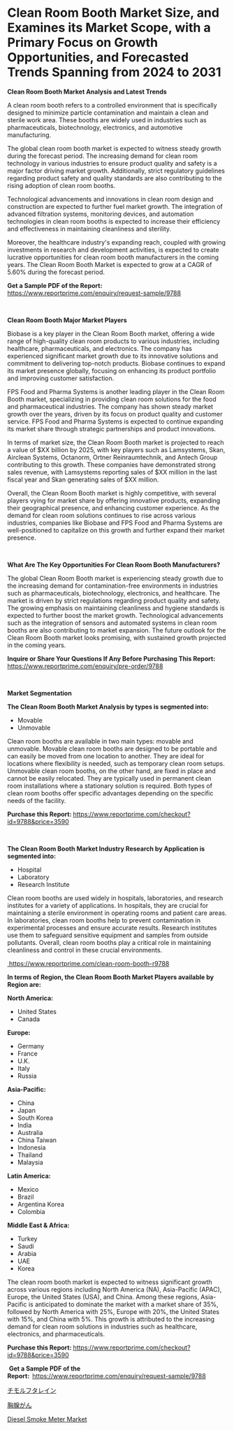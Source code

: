 <p><h1>Clean Room Booth Market Size, and Examines its Market Scope, with a Primary Focus on Growth Opportunities, and Forecasted Trends Spanning from 2024 to 2031</h1></p><p><strong>Clean Room Booth Market Analysis and Latest Trends</strong></p>
<p><p>A clean room booth refers to a controlled environment that is specifically designed to minimize particle contamination and maintain a clean and sterile work area. These booths are widely used in industries such as pharmaceuticals, biotechnology, electronics, and automotive manufacturing.</p><p>The global clean room booth market is expected to witness steady growth during the forecast period. The increasing demand for clean room technology in various industries to ensure product quality and safety is a major factor driving market growth. Additionally, strict regulatory guidelines regarding product safety and quality standards are also contributing to the rising adoption of clean room booths.</p><p>Technological advancements and innovations in clean room design and construction are expected to further fuel market growth. The integration of advanced filtration systems, monitoring devices, and automation technologies in clean room booths is expected to increase their efficiency and effectiveness in maintaining cleanliness and sterility.</p><p>Moreover, the healthcare industry's expanding reach, coupled with growing investments in research and development activities, is expected to create lucrative opportunities for clean room booth manufacturers in the coming years. The Clean Room Booth Market is expected to grow at a CAGR of 5.60% during the forecast period.</p></p>
<p><strong>Get a Sample PDF of the Report:&nbsp;</strong> <a href="https://www.reportprime.com/enquiry/request-sample/9788">https://www.reportprime.com/enquiry/request-sample/9788</a></p>
<p>&nbsp;</p>
<p><strong>Clean Room Booth Major Market Players</strong></p>
<p><p>Biobase is a key player in the Clean Room Booth market, offering a wide range of high-quality clean room products to various industries, including healthcare, pharmaceuticals, and electronics. The company has experienced significant market growth due to its innovative solutions and commitment to delivering top-notch products. Biobase continues to expand its market presence globally, focusing on enhancing its product portfolio and improving customer satisfaction.</p><p>FPS Food and Pharma Systems is another leading player in the Clean Room Booth market, specializing in providing clean room solutions for the food and pharmaceutical industries. The company has shown steady market growth over the years, driven by its focus on product quality and customer service. FPS Food and Pharma Systems is expected to continue expanding its market share through strategic partnerships and product innovations.</p><p>In terms of market size, the Clean Room Booth market is projected to reach a value of $XX billion by 2025, with key players such as Lamsystems, Skan, Airclean Systems, Octanorm, Ortner Reinraumtechnik, and Antech Group contributing to this growth. These companies have demonstrated strong sales revenue, with Lamsystems reporting sales of $XX million in the last fiscal year and Skan generating sales of $XX million.</p><p>Overall, the Clean Room Booth market is highly competitive, with several players vying for market share by offering innovative products, expanding their geographical presence, and enhancing customer experience. As the demand for clean room solutions continues to rise across various industries, companies like Biobase and FPS Food and Pharma Systems are well-positioned to capitalize on this growth and further expand their market presence.</p></p>
<p>&nbsp;</p>
<p><strong>What Are The Key Opportunities For Clean Room Booth Manufacturers?</strong></p>
<p><p>The global Clean Room Booth market is experiencing steady growth due to the increasing demand for contamination-free environments in industries such as pharmaceuticals, biotechnology, electronics, and healthcare. The market is driven by strict regulations regarding product quality and safety. The growing emphasis on maintaining cleanliness and hygiene standards is expected to further boost the market growth. Technological advancements such as the integration of sensors and automated systems in clean room booths are also contributing to market expansion. The future outlook for the Clean Room Booth market looks promising, with sustained growth projected in the coming years.</p></p>
<p><strong>Inquire or Share Your Questions If Any Before Purchasing This Report:</strong> <a href="https://www.reportprime.com/enquiry/pre-order/9788">https://www.reportprime.com/enquiry/pre-order/9788</a></p>
<p>&nbsp;</p>
<p><strong>Market Segmentation</strong></p>
<p><strong>The Clean Room Booth Market Analysis by types is segmented into:</strong></p>
<p><ul><li>Movable</li><li>Unmovable</li></ul></p>
<p><p>Clean room booths are available in two main types: movable and unmovable. Movable clean room booths are designed to be portable and can easily be moved from one location to another. They are ideal for locations where flexibility is needed, such as temporary clean room setups. Unmovable clean room booths, on the other hand, are fixed in place and cannot be easily relocated. They are typically used in permanent clean room installations where a stationary solution is required. Both types of clean room booths offer specific advantages depending on the specific needs of the facility.</p></p>
<p><strong>Purchase this Report:&nbsp;</strong><a href="https://www.reportprime.com/checkout?id=9788&price=3590">https://www.reportprime.com/checkout?id=9788&price=3590</a></p>
<p>&nbsp;</p>
<p><strong>The Clean Room Booth Market Industry Research by Application is segmented into:</strong></p>
<p><ul><li>Hospital</li><li>Laboratory</li><li>Research Institute</li></ul></p>
<p><p>Clean room booths are used widely in hospitals, laboratories, and research institutes for a variety of applications. In hospitals, they are crucial for maintaining a sterile environment in operating rooms and patient care areas. In laboratories, clean room booths help to prevent contamination in experimental processes and ensure accurate results. Research institutes use them to safeguard sensitive equipment and samples from outside pollutants. Overall, clean room booths play a critical role in maintaining cleanliness and control in these crucial environments.</p></p>
<p><a href="https://www.reportprime.com/clean-room-booth-r9788">&nbsp;https://www.reportprime.com/clean-room-booth-r9788</a></p>
<p><strong>In terms of Region, the Clean Room Booth Market Players available by Region are:</strong></p>
<p>
    <p> <strong> North America: </strong>
        <ul>
            <li>United States</li>
            <li>Canada</li>
        </ul>
        </p> 
    <p> <strong> Europe: </strong>
        <ul>
            <li>Germany</li>
            <li>France</li>
            <li>U.K.</li>
            <li>Italy</li>
            <li>Russia</li>
        </ul>
        </p> 
    <p> <strong> Asia-Pacific: </strong>
        <ul>
            <li>China</li>
            <li>Japan</li>
            <li>South Korea</li>
            <li>India</li>
            <li>Australia</li>
            <li>China Taiwan</li>
            <li>Indonesia</li>
            <li>Thailand</li>
            <li>Malaysia</li>
        </ul>
        </p> 
    <p> <strong> Latin America: </strong>
        <ul>
            <li>Mexico</li>
            <li>Brazil</li>
            <li>Argentina Korea</li>
            <li>Colombia</li>
        </ul>
        </p> 
    <p> <strong> Middle East & Africa: </strong>
        <ul>
            <li>Turkey</li>
            <li>Saudi</li>
            <li>Arabia</li>
            <li>UAE</li>
            <li>Korea</li>
        </ul>
    </p>
    </p>
<p><p>The clean room booth market is expected to witness significant growth across various regions including North America (NA), Asia-Pacific (APAC), Europe, the United States (USA), and China. Among these regions, Asia-Pacific is anticipated to dominate the market with a market share of 35%, followed by North America with 25%, Europe with 20%, the United States with 15%, and China with 5%. This growth is attributed to the increasing demand for clean room solutions in industries such as healthcare, electronics, and pharmaceuticals.</p></p>
<p><strong>Purchase this Report: </strong><a href="https://www.reportprime.com/checkout?id=9788&price=3590">https://www.reportprime.com/checkout?id=9788&price=3590</a></p>
<p>&nbsp;<strong>Get a Sample PDF of the Report:&nbsp;&nbsp;</strong><a href="https://www.reportprime.com/enquiry/request-sample/9788">https://www.reportprime.com/enquiry/request-sample/9788</a></p>
<p><strong></strong></p>
<p><p><a href="https://github.com/tubbs463/Market-Research-Report-List-1/blob/main/417942078927.md">チモルフタレイン</a></p><p><a href="https://github.com/LeoraEber/Market-Research-Report-List-1/blob/main/956016678928.md">胸腺がん</a></p><p><a href="https://view.publitas.com/reportprime-1/diesel-smoke-meter-market-research-report-its-history-and-forecast-2024-to-2031/">Diesel Smoke Meter Market</a></p></p>